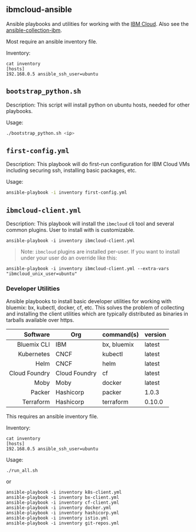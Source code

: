 ibmcloud-ansible
--------------

Ansible playbooks and utilities for working with the [IBM Cloud](https://cloud.ibm.com). Also see the [ansible-collection-ibm](https://github.com/IBM-Cloud/ansible-collection-ibm).

Most require an ansible inventory file.

Inventory:

```shell
cat inventory
[hosts]
192.168.0.5 ansible_ssh_user=ubuntu
```


## `bootstrap_python.sh`

Description: This script will install python on ubuntu hosts, needed for other playbooks.

Usage:

```bash
./bootstrap_python.sh <ip>
```

## `first-config.yml`

Description: This playbook will do first-run configuration for IBM Cloud VMs including securing ssh, installing basic packages, etc.

Usage:

```bash
ansible-playbook -i inventory first-config.yml
```

## `ibmcloud-client.yml`

Description: This playbook will install the `ibmcloud` cli tool and several common plugins. User to install with is customizable.

```shell
ansible-playbook -i inventory ibmcloud-client.yml
```

> Note: `ibmcloud` plugins are installed per-user. If you want to install under your user do an override like this:

```shell
ansible-playbook -i inventory ibmcloud-client.yml --extra-vars "ibmcloud_unix_user=ubuntu"
```


### Developer Utilities

Ansible playbooks to install basic developer utilities for working with bluemix: bx, kubectl, docker, cf, etc. This solves the problem of collecting and installing the client utilities which are typically distributed as binaries in tarballs available over https.

| Software | Org | command(s)  | version  |
|--:|---|---|---|
| Bluemix CLI  | IBM  | bx, bluemix  | latest  |
| Kubernetes  | CNCF  | kubectl  | latest  |
| Helm | CNCF  | helm | latest  |
| Cloud Foundry | Cloud Foundry | cf | latest |
| Moby | Moby | docker | latest  |
| Packer | Hashicorp | packer | 1.0.3 |
| Terraform | Hashicorp | terraform | 0.10.0 |


This requires an ansible inventory file.

Inventory:

```shell
cat inventory
[hosts]
192.168.0.5 ansible_ssh_user=ubuntu
```


Usage:

```shell
./run_all.sh
```

or

```shell
ansible-playbook -i inventory k8s-client.yml
ansible-playbook -i inventory bx-client.yml
ansible-playbook -i inventory cf-client.yml
ansible-playbook -i inventory docker.yml
ansible-playbook -i inventory hashicorp.yml
ansible-playbook -i inventory istio.yml
ansible-playbook -i inventory git-repos.yml
```


